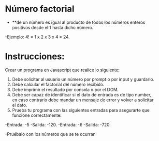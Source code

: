 # Número factorial 

- **de un número es igual al producto de todos los números enteros positivos desde el 1 hasta dicho número.

-Ejemplo: 4! = 1 x 2 x 3 x 4 = 24.

# Instrucciones:

Crear un programa en Javascript que realice lo siguiente:

1. Debe solicitar al usuario un número por prompt o por input y guardarlo.
2. Debe calcular el factorial del número recibido.
3. Debe imprimir el resultado por consola o por el DOM.
4. Debe ser capaz de identificar si el dato de entrada es de tipo number, en caso contrario debe mandar un mensaje de error y volver a solicitar el dato.
5. Prueba tu programa con las siguientes entradas para asegurarte que funcione correctamente:

-Entrada: 
 -5
-Salida:
 -120.
-Entrada: 
 -6
-Salida: 
 -720.

-Pruébalo con los números que se te ocurran